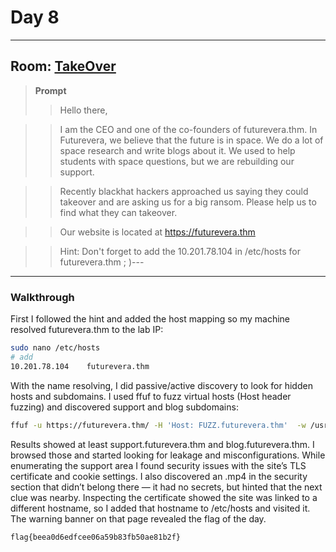 # Day 8
---

## **Room:** [TakeOver](https://tryhackme.com/room/takeover)

> **Prompt**
>
> > Hello there,

> > I am the CEO and one of the co-founders of futurevera.thm. In Futurevera, we believe that the future is in space. We do a lot of space research and write blogs about it. We used to help students with space questions, but we are rebuilding our support.

> > Recently blackhat hackers approached us saying they could takeover and are asking us for a big ransom. Please help us to find what they can takeover.

> >Our website is located at https://futurevera.thm

> >Hint: Don't forget to add the 10.201.78.104 in /etc/hosts for futurevera.thm ; )---
---
### Walkthrough
First I followed the hint and added the host mapping so my machine resolved futurevera.thm to the lab IP:
```bash
sudo nano /etc/hosts
# add
10.201.78.104    futurevera.thm
```
With the name resolving, I did passive/active discovery to look for hidden hosts and subdomains. I used ffuf to fuzz virtual hosts (Host header fuzzing) and discovered support and blog subdomains:
```bash
ffuf -u https://futurevera.thm/ -H 'Host: FUZZ.futurevera.thm'  -w /usr/share/wordlists/SecLists/Discovery/Web-Content/common.txt 
```
Results showed at least support.futurevera.thm and blog.futurevera.thm. I browsed those and started looking for leakage and misconfigurations.
While enumerating the support area I found security issues with the site’s TLS certificate and cookie settings. I also discovered an .mp4 in the security section that didn’t belong there — it had no secrets, but hinted that the next clue was nearby.
Inspecting the certificate showed the site was linked to a different hostname, so I added that hostname to /etc/hosts and visited it. The warning banner on that page revealed the flag of the day. 
```text
flag{beea0d6edfcee06a59b83fb50ae81b2f}
```












